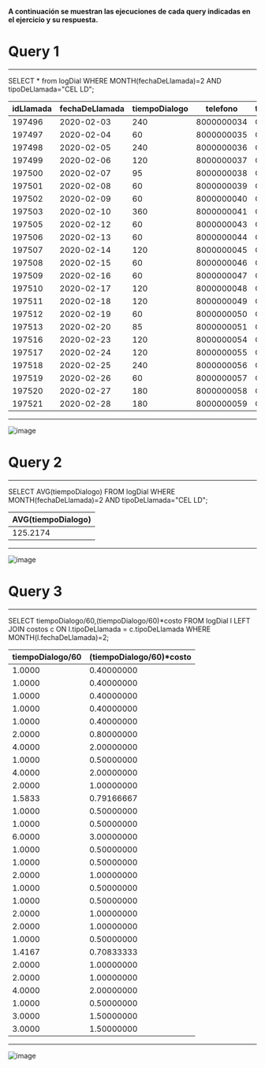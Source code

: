 **A continuación se muestran las ejecuciones de cada query indicadas en el ejercicio y su respuesta.**

# Query 1

---

SELECT * from logDial WHERE MONTH(fechaDeLlamada)=2 AND tipoDeLlamada="CEL LD";

| idLlamada | fechaDeLlamada | tiempoDialogo | telefono   | tipoDeLlamada |
| --------- | -------------- | ------------- | ---------- | ------------- |
| 197496    | 2020-02-03     | 240           | 8000000034 | Cel LD        |
| 197497    | 2020-02-04     | 60            | 8000000035 | Cel LD        |
| 197498    | 2020-02-05     | 240           | 8000000036 | Cel LD        |
| 197499    | 2020-02-06     | 120           | 8000000037 | Cel LD        |
| 197500    | 2020-02-07     | 95            | 8000000038 | Cel LD        |
| 197501    | 2020-02-08     | 60            | 8000000039 | Cel LD        |
| 197502    | 2020-02-09     | 60            | 8000000040 | Cel LD        |
| 197503    | 2020-02-10     | 360           | 8000000041 | Cel LD        |
| 197505    | 2020-02-12     | 60            | 8000000043 | Cel LD        |
| 197506    | 2020-02-13     | 60            | 8000000044 | Cel LD        |
| 197507    | 2020-02-14     | 120           | 8000000045 | Cel LD        |
| 197508    | 2020-02-15     | 60            | 8000000046 | Cel LD        |
| 197509    | 2020-02-16     | 60            | 8000000047 | Cel LD        |
| 197510    | 2020-02-17     | 120           | 8000000048 | Cel LD        |
| 197511    | 2020-02-18     | 120           | 8000000049 | Cel LD        |
| 197512    | 2020-02-19     | 60            | 8000000050 | Cel LD        |
| 197513    | 2020-02-20     | 85            | 8000000051 | Cel LD        |
| 197516    | 2020-02-23     | 120           | 8000000054 | Cel LD        |
| 197517    | 2020-02-24     | 120           | 8000000055 | Cel LD        |
| 197518    | 2020-02-25     | 240           | 8000000056 | Cel LD        |
| 197519    | 2020-02-26     | 60            | 8000000057 | Cel LD        |
| 197520    | 2020-02-27     | 180           | 8000000058 | Cel LD        |
| 197521    | 2020-02-28     | 180           | 8000000059 | Cel LD        |

---

![image](https://user-images.githubusercontent.com/23706678/144101477-ca03ad57-00c7-4562-9b9d-b8ce40fa07e1.png)

# Query 2

---
SELECT AVG(tiempoDialogo) FROM logDial WHERE MONTH(fechaDeLlamada)=2 AND tipoDeLlamada="CEL LD";

| AVG(tiempoDialogo) |
| ------------------ |
| 125.2174           |

---

![image](https://user-images.githubusercontent.com/23706678/144101444-c6457a04-617c-48d0-b17a-70934a6f3aa8.png)

# Query 3

---
SELECT tiempoDialogo/60,(tiempoDialogo/60)*costo FROM logDial l LEFT JOIN costos c ON l.tipoDeLlamada = c.tipoDeLlamada WHERE MONTH(l.fechaDeLlamada)=2;

| tiempoDialogo/60 | (tiempoDialogo/60)*costo  |
| ---------------- | ------------------------- |
| 1.0000           | 0.40000000                |
| 1.0000           | 0.40000000                |
| 1.0000           | 0.40000000                |
| 1.0000           | 0.40000000                |
| 1.0000           | 0.40000000                |
| 2.0000           | 0.80000000                |
| 4.0000           | 2.00000000                |
| 1.0000           | 0.50000000                |
| 4.0000           | 2.00000000                |
| 2.0000           | 1.00000000                |
| 1.5833           | 0.79166667                |
| 1.0000           | 0.50000000                |
| 1.0000           | 0.50000000                |
| 6.0000           | 3.00000000                |
| 1.0000           | 0.50000000                |
| 1.0000           | 0.50000000                |
| 2.0000           | 1.00000000                |
| 1.0000           | 0.50000000                |
| 1.0000           | 0.50000000                |
| 2.0000           | 1.00000000                |
| 2.0000           | 1.00000000                |
| 1.0000           | 0.50000000                |
| 1.4167           | 0.70833333                |
| 2.0000           | 1.00000000                |
| 2.0000           | 1.00000000                |
| 4.0000           | 2.00000000                |
| 1.0000           | 0.50000000                |
| 3.0000           | 1.50000000                |
| 3.0000           | 1.50000000                |

---

![image](https://user-images.githubusercontent.com/23706678/144101536-a9f0438b-68be-45a9-9d1e-8e6e7703c4fc.png)

